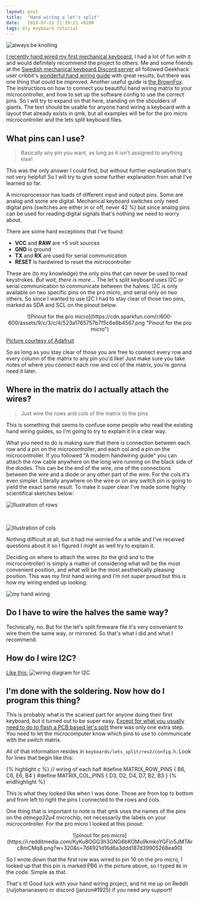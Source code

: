```yaml
---
layout: post
title:  "Hand wiring a let's split"
date:   2018-07-21 21:39:21 +0200
tags: diy keyboard tutorial
---
```

![always be knolling]( https://i.imgur.com/QrspkWf.jpg)

[I recently hand wired my first mechanical
keyboard.](https://imgur.com/gallery/yP0R3wh) I had a lot of fun with it and
would definitely recommend the project to others. Me and some friends at the
[Swedish mechanical keyboard Discord server](http://mekaniskatangentbord.se/)
all followed Geekhack user cribbit's [wonderful hand wiring
guide](https://geekhack.org/index.php?topic=87689.0 "A modern hand wiring
guide") with great results, but there was one thing that could be improved.
Another useful guide is [the BrownFox](https://deskthority.net/workshop-f7/brownfox-step-by-step-t6050.html
"BrownFox step by step"). The instructions on how to connect you beautiful hand
wiring matrix to your microcontroller, and how to set up the software config
to use the correct pins. So I will try to expand on that here, standing on the
shoulders of giants. The text should be usable for anyone hand wiring a
keyboard with a layout that already
exists in qmk, but all examples will be for the pro micro microcontroller and
the lets split keyboard files.

## What pins can I use?
> Basically any pin you want, as long as it isn't assigned to anything else!

This was the only answer I could find, but without further explanation that's
not very helpful! So I will try to give some further explanation from what I've
learned so far.

A microprocessor has loads of different input and output pins. Some are analog
and some are digital. Mechanical keyboard switches only need digital pins
(switches are either in or off, never 42 %) but since analog pins can be used
for reading digital signals that's nothing we need to worry about.

There are some hard exceptions that I've found:

- **VCC** and **RAW** are +5 volt sources
- **GND** is ground
- **TX** and **RX** are used for serial communication
- **RESET** is hardwired to reset the microcontroller

These are (to my knowledge) the only pins that can never be used to read
keystrokes. *But wait, there is more...* The let's split keyboard uses I2C or
serial communication to communicate between the halves. I2C is only available
on two specific pins on the pro micro, and serial only on two others. So since I
wanted to use I2C I had to stay clear of those two pins, marked as SDA and SCL
on the pinout below.

<p align="center">
![Pinout for the pro micro](https://cdn.sparkfun.com/r/600-600/assets/9/c/3/c/4/523a1765757b7f5c6e8b4567.png "Pinout for the pro micro")

[Picture courtesy of Adafruit](https://learn.sparkfun.com/tutorials/pro-micro--fio-v3-hookup-guide/hardware-overview-pro-micro "Adafruits website")
</p>

So as long as you stay clear of those you are free to connect every row and
every column of the matrix to any pin you'd like! Just make sure you take notes
of where you connect each row and col of the matrix, you're gonna need it
later.

## Where in the matrix do I actually attach the wires?
> Just wire the rows and cols of the matrix to the pins

This is something that seems to confuse some people who read the existing hand
wiring guides, so I'm going to try to explain it in a clear way.

What you need to do is making sure that there is connection between each row and
a pin on the microcontroller, and  each col and a pin on the microcontroller.
If you followed "A modern handwiring guide" you can attach the row cable
anywhere on the long wire running on the
black side of the diodes. This can be the end of the wire, one of the
connections between the wire and a diode or any other part of the wire. For the
cols it's even simpler. Literally anywhere on the wire or on any switch pin is
going to yield the exact same result. To make it super clear I've made some
highly scientifical sketches below:

![Illustration of rows](https://i.imgur.com/g2JAmPR.jpg)

&nbsp;

![Illustration of cols](https://i.imgur.com/0GESkrW.jpg?1)

Nothing difficult at all, but it had me worried for a while and I've received
questions about it so I figured I might as well try to explain it.

Deciding on where to attach the wires (to the grid and to the microcontroller)
is simply a matter of considering what will be the most convenient position,
and what will be the most aesthetically pleasing position. This was my first
hand wiring and I'm not super proud but this is how my wiring ended up looking:

![my hand wiring](https://i.imgur.com/Q3G246v.jpg)

## Do I have to wire the halves the same way?
Technically, no. But for the let's split firmware file it's very convenient to
wire them the same way, or mirrored. So that's what I did and what I recommend.

## How do I wire I2C?
[Like this:](https://qmk.fm/keyboards/lets_split/)
![wiring diagram for I2C](https://qmk.fm/keyboards/lets_split/i2c_wiring.png)

## I'm done with the soldering. Now how do I program this thing?
This is probably what is the scariest part for anyone doing their first
keyboard, but it turned out to be super easy. [Except for what you usually need
to do to flash a PCB based let's
split](https://github.com/nicinabox/lets-split-guide/blob/master/flashing.md)
there was only one extra step. You need to let the microcomputer know which
pins to use to communicate with the switch matrix.

All of that information resides in `keyboards/lets_split/rev2/config.h`. Look
for lines that begin like this:

{% highlight c %}
// wiring of each half
#define MATRIX_ROW_PINS { B6, C6, E6, B4 }
#define MATRIX_COL_PINS { D3, D2, D4, D7, B2, B3 }
{% endhighlight %}

This is what they looked like when I was done. Those are from top to bottom and
from left to right the pins I connected to the rows and cols.

One thing that is important to note is that qmk uses the names of the pins on
the *atmega32u4* microchip, not necessarily the labels on your microcontroller.
For the pro micro I looked at this pinout:

<p align="center">
![pinout for pro
micro](https://i.redditmedia.com/KyKu8OGG3h3GNG6bKOMu9kmkoYGFlo5JMTArc8mCMq8.png?w=320&s=7d4921d16d6a3ddd187d39905268ea90)
</p>

So I wrote down that the first row was wired to pin 10 on the pro micro, I
looked up that this pin is marked PB6 in the picture above, so I typed `B6` in
the code. Simple as that.

That's it! Good luck with your hand wiring project, and hit me up on Reddit
(/u/johananasen) or
discord (janzon#1925) if you need any support!
